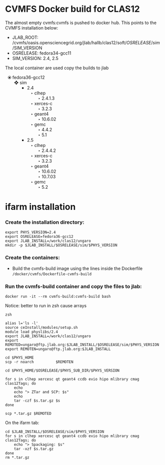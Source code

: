 # CVMFS Docker build for CLAS12
The almost empty cvmfs:cvmfs is pushed to docker hub. This points to the CVMFS installation 
below:


- JLAB_ROOT: /cvmfs/oasis.opensciencegrid.org/jlab/hallb/clas12/soft/$OSRELEASE/sim/$SIM_VERSION
- OSRELEASE: fedora34-gcc11
- SIM_VERSION: 2.4, 2.5


The local container are used copy the builds to jlab

<ul style='list-style-type: "⦿ ";'>
	<li>fedora36-gcc12
	 <ul style='list-style-type: "❖ "'>
		<li>sim
	 <ul style='list-style-type:square'>
			<li>2.4
			<ul style='list-style-type: "‣ ︎"'>
				<li>clhep
				<ul style='list-style-type: "‣ ︎"'>
					<li>2.4.1.3
					</li>
				</ul>
				</li>
				<li>xerces-c
				<ul style='list-style-type: "‣ ︎"'>
					<li>3.2.3
					</li>
				</ul>
				</li>
				<li>geant4
				<ul style='list-style-type: "‣ ︎"'>
					<li>10.6.02
					</li>
				</ul>
				</li>
				<li>gemc
				<ul style='list-style-type: "‣ ︎"'>
					<li>4.4.2
					</li>
					<li>5.1
					</li>
				</ul>
				</li>
			</ul>
			</li>
			<li>2.5
			<ul style='list-style-type: "‣ ︎"'>
				<li>clhep
				<ul style='list-style-type: "‣ ︎"'>
					<li>2.4.4.2
					</li>
				</ul>
				</li>
				<li>xerces-c
				<ul style='list-style-type: "‣ ︎"'>
					<li>3.2.3
					</li>
				</ul>
				</li>
				<li>geant4
				<ul style='list-style-type: "‣ ︎"'>
					<li>10.6.02
					</li>
					<li>10.7.03
					</li>
				</ul>
				</li>
				<li>gemc
				<ul style='list-style-type: "‣ ︎"'>
					<li>5.2
					</li>
				</ul>
				</li>
			</ul>
			</li>
		</ul>
		</li>
	</ul>
	</li>
</ul>

# ifarm installation

### Create the installation directory:

```
export PHYS_VERSION=2.4
export OSRELEASE=fedora36-gcc12
export JLAB_INSTALL=/work/clas12/ungaro
mkdir -p $JLAB_INSTALL/$OSRELEASE/sim/$PHYS_VERSION
```


### Create the containers:

- Build the cvmfs-build image using the lines inside the Dockerfile ```/docker/cvmfs/Dockerfile-cvmfs-build``` 

### Run the cvmfs-build container and copy the files to jlab:

```
docker run -it --rm cvmfs-build:cvmfs-build bash
```

Notice: better to run in zsh cause arrays

```
zsh
```

```
alias l='ls -l'
source ceInstall/modules/setup.sh 
module load physlibs/2.4
export JLAB_INSTALL=/work/clas12/ungaro
export REMOTED=ungaro@ftp.jlab.org:$JLAB_INSTALL/$OSRELEASE/sim/$PHYS_VERSION
export REMOTEN=ungaro@ftp.jlab.org:$JLAB_INSTALL

cd $PHYS_HOME
scp -r noarch          $REMOTEN

cd $PHYS_HOME/$OSRELEASE/$PHYS_SUB_DIR/$PHYS_VERSION

for s in clhep xercesc qt geant4 ccdb evio hipo mlibrary cmag clas12Tags; do
    echo
    echo "> ZTar and SCP: $s"
    echo
    tar -czf $s.tar.gz $s
done

scp *.tar.gz $REMOTED

```

On the ifarm tab:

```
cd $JLAB_INSTALL/$OSRELEASE/sim/$PHYS_VERSION
for s in clhep xercesc qt geant4 ccdb evio hipo mlibrary cmag clas12Tags; do
    echo "> Spackaging: $s"
    tar -xzf $s.tar.gz
done
rm *.tar.gz 
```
